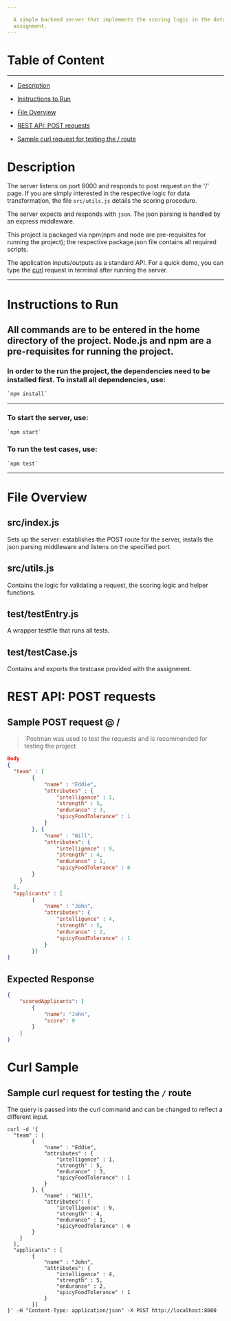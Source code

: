 ```yaml
---

  A simple backend server that implements the scoring logic in the datahouse
  assignment.
---
```


# Table of Content
---
* [Description](https://github.com/pg9-dev/datahouse_assignment#description)

* [Instructions to Run](https://github.com/pg9-dev/datahouse_assignment#Instructions-to-Run)

* [File Overview](https://github.com/pg9-dev/datahouse_assignment#file-overview)

* [REST API: POST requests](https://github.com/pg9-dev/datahouse_assignment#rest-api-post-requests)

* [Sample curl request for testing the / route](https://github.com/pg9-dev/datahouse_assignment#Curl-Sample)

# Description

The server listens on port 8000 and responds to post request on the '/' page. If you are simply interested in the respective logic for data transformation, the file `src/utils.js` details the scoring procedure.

The server expects and responds with `json`. The json parsing is handled by an express middleware.

This project is packaged via npm(npm and node are pre-requisites for running the project); the respective package.json file contains all required scripts.

The application inputs/outputs as a standard API. For a quick demo, you can type the [curl](https://github.com/pg9-dev/datahouse_assignment#Curl-Sample) request in terminal after running the server.  

--------------------------------------------------------------------------------

# Instructions to Run

## All commands are to be entered in the home directory of the project. Node.js and npm are a pre-requisites for running the project.

### In order to the run the project, the dependencies need to be installed first. To install all dependencies, use:

```
`npm install`
```

--------------------------------------------------------------------------------

### To start the server, use:

```
`npm start`
```

### To run the test cases, use:

```
`npm test`
```

--------------------------------------------------------------------------------

# File Overview

## src/index.js

Sets up the server: establishes the POST route for the server, installs the json parsing middleware and listens on the specified port.

## src/utils.js

Contains the logic for validating a request, the scoring logic and helper functions.

## test/testEntry.js

A wrapper testfile that runs all tests.

## test/testCase.js

Contains and exports the testcase provided with the assignment.

# REST API: POST requests

## Sample POST request @ /

> `Postman was used to test the requests and is recommended for testing the project

```json
Body
{
  "team" : [
        { 
            "name" : "Eddie",
            "attributes" : {
                "intelligence" : 1,
                "strength" : 5,
                "endurance" : 3,
                "spicyFoodTolerance" : 1
            }
        }, {
            "name" : "Will",
            "attributes": {
                "intelligence" : 9,
                "strength" : 4,
                "endurance" : 1,
                "spicyFoodTolerance" : 6
        }
    }
  ],
  "applicants" : [
        {
            "name" : "John",
            "attributes": {
                "intelligence" : 4,
                "strength" : 5,
                "endurance" : 2,
                "spicyFoodTolerance" : 1
            }
        }]
}
```

## Expected Response

```json
{
    "scoredApplicants": [
        {
            "name": "John",
            "score": 0
        }
    ]
}
```

# Curl Sample
## Sample curl request for testing the `/` route
The query is passed into the curl command and can be changed to reflect a different input. 
```
curl -d '{
  "team" : [
        { 
            "name" : "Eddie",
            "attributes" : {
                "intelligence" : 1,
                "strength" : 5,
                "endurance" : 3,
                "spicyFoodTolerance" : 1
            }
        }, {
            "name" : "Will",
            "attributes": {
                "intelligence" : 9,
                "strength" : 4,
                "endurance" : 1,
                "spicyFoodTolerance" : 6
        }
    }
  ],
  "applicants" : [
        {
            "name" : "John",
            "attributes": {
                "intelligence" : 4,
                "strength" : 5,
                "endurance" : 2,
                "spicyFoodTolerance" : 1
            }
        }]
}' -H "Content-Type: application/json" -X POST http://localhost:8000
```
